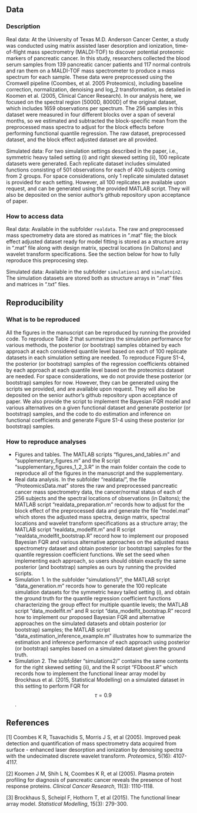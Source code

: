 ## Data 

### Description 

Real data: At the University of Texas M.D. Anderson Cancer Center, a study was conducted using matrix assisted laser desorption and ionization, time-of-flight mass spectrometry (MALDI-TOF) to discover potential proteomic markers of pancreatic cancer. In this study, researchers collected the blood serum samples from 139 pancreatic cancer patients and 117 normal controls and ran them on a MALDI-TOF mass spectrometer to produce a mass spectrum for each sample.  These data were preprocessed using the Cromwell pipeline (Coombes, et al. 2005 Proteomics), including baseline correction, normalization, denoising and log_2 transformation, as detailed in Koomen et al. (2005, Clinical Cancer Research).  In our analysis here, we focused on the spectral region [5000D, 8000D] of the original dataset, which includes 1659 observations per spectrum. The 256 samples in this dataset were measured in four different blocks over a span of several months, so we estimated and subtracted the block-specific mean from the preprocessed mass spectra to adjust for the block effects before performing functional quantile regression. The raw dataset, preprocessed dataset, and the block effect adjusted dataset are all provided.

Simulated data: For two simulation settings described in the paper, i.e., symmetric heavy tailed setting (i) and right skewed setting (ii), 100 replicate datasets were generated. Each replicate dataset includes simulated functions consisting of 501 observations for each of 400 subjects coming from 2 groups. For space considerations, only 1 replicate simulated dataset is provided for each setting. However, all 100 replicates are available upon request, and can be generated using the provided MATLAB script. They will also be deposited on the senior author’s github repository upon acceptance of paper.

### How to access data 

Real data: Available in the subfolder ```realdata```. The raw and preprocessed mass spectrometry data are stored as matrices in “.mat” file; the block effect adjusted dataset ready for model fitting is stored as a structure array in “.mat” file along with design matrix, spectral locations (in Daltons) and wavelet transform specifications. See the section below for how to fully reproduce this preprocesing step. 

Simulated data: Available in the subfolder ```simulations1``` and ```simulatoin2```. The simulation datasets are stored both as structure arrays in “.mat” files and matrices in “.txt” files. 

## Reproducibility

### What is to be reproduced 
All the figures in the manuscript can be reproduced by running the provided code. To reproduce Table 2 that summarizes the simulation performance for various methods, the posterior (or bootstrap) samples obtained by each approach at each considered quantile level based on each of 100 replicate datasets in each simulation setting are needed. To reproduce Figure S1-4, the posterior (or bootstrap) samples of the regression coefficients obtained by each approach at each quantile level based on the proteomics dataset are needed. For space considerations, we do not provide these posterior (or bootstrap) samples for now.  However, they can be generated using the scripts we provided, and are available upon request. They will also be deposited on the senior author’s github repository upon acceptance of paper. We also provide the script to implement the Bayesian FQR model and various alternatives on a given functional dataset and generate posterior (or bootstrap) samples, and the code to do estimation and inference on functional coefficients and generate Figure S1-4 using these posterior (or bootstrap) samples.

### How to reproduce analyses 

- Figures and tables. The MATLAB scripts “figures_and_tables.m” and “supplementary_figures.m” and the R script “supplementary_figures_1_2_3.R” in the main folder contain the code to reproduce  all of the figures in the manuscript and the supplementary. 
- Real data analysis. In the subfolder “realdata/”, the file “ProteomicsData.mat” stores the raw and preprocessed pancreatic cancer mass spectrometry data, the cancer/normal status of each of 256 subjects and the spectral locations of observations (in Daltons); the MATLAB script “realdata_preparation.m” records how to adjust for the block effect of the preprocessed data and generate the file “model.mat” which stores the adjusted mass spectra, design matrix, spectral locations and wavelet transform specifications as a structure array; the MATLAB script “realdata_modelfit.m” and R script “realdata_modelfit_bootstrap.R” record how to implement our proposed Bayesian FQR and various alternative approaches on the adjusted mass spectrometry dataset and obtain posterior (or bootstrap) samples for the quantile regression coefficient functions. We set the seed when implementing each approach, so users should obtain exactly the same posterior (and bootstrap) samples as ours by running the provided scripts.
- Simulation 1. In the subfolder “simulations1/”, the MATLAB script “data_generation.m” records how to generate the 100 replicate simulation datasets for the symmetric heavy tailed setting (i), and obtain the ground truth for the quantile regression coefficient functions characterizing the group effect for multiple quantile levels; the MATLAB script “data_modelfit.m” and R script “data_modelfit_bootstrap.R” record how to implement our proposed Bayesian FQR and alternative approaches on the simulated datasets and obtain posterior (or bootstrap) samples; the MATLAB script “data_estimation_inference_example.m” illustrates how to summarize the estimation and inference performance of each approach using posterior (or bootstrap) samples based on a simulated dataset given the ground truth.
- Simulation 2. The subfolder “simulations2/” contains the same contents for the right skewed setting (ii), and the R script “FDboost.R” which records how to implement the functional linear array model by Brockhaus et al. (2015, Statistical Modelling) on a simulated dataset in this setting to perform FQR for $$\tau=0.9$$.

## References
[1] Coombes K R, Tsavachidis S, Morris J S, et al (2005). Improved peak detection and quantification of mass spectrometry data acquired from surface - enhanced laser desorption and ionization by denoising spectra with the undecimated discrete wavelet transform. _Proteomics_, 5(16): 4107-4117.

[2] Koomen J M, Shih L N, Coombes K R, et al (2005). Plasma protein profiling for diagnosis of pancreatic cancer reveals the presence of host response proteins. _Clinical Cancer Research_, 11(3): 1110-1118.

[3] Brockhaus S, Scheipl F, Hothorn T, et al (2015). The functional linear array model. _Statistical Modelling_, 15(3): 279-300.
